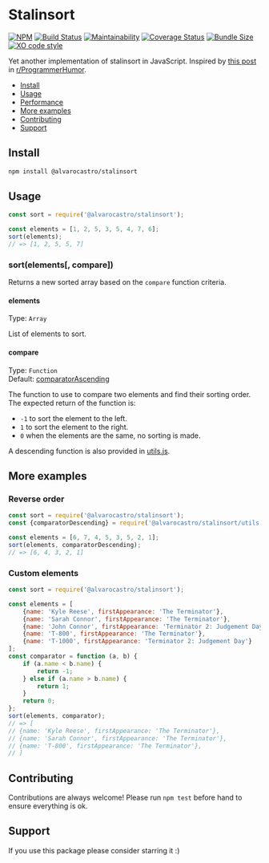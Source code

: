 # Stalinsort
[![NPM](https://img.shields.io/npm/v/@alvarocastro/stalinsort.svg)](https://www.npmjs.com/package/@alvarocastro/stalinsort)
[![Build Status](https://travis-ci.com/alvarocastro/stalinsort.svg?branch=master)](https://travis-ci.com/alvarocastro/stalinsort)
[![Maintainability](https://api.codeclimate.com/v1/badges/2764d1a76ebf981fb4c7/maintainability)](https://codeclimate.com/github/alvarocastro/stalinsort/maintainability)
[![Coverage Status](https://coveralls.io/repos/github/alvarocastro/stalinsort/badge.svg?branch=master)](https://coveralls.io/github/alvarocastro/stalinsort?branch=master)
[![Bundle Size](https://badgen.net/bundlephobia/min/@alvarocastro/stalinsort)](https://bundlephobia.com/result?p=@alvarocastro/stalinsort)
[![XO code style](https://img.shields.io/badge/code_style-XO-5ed9c7.svg)](https://github.com/xojs/xo)

Yet another implementation of stalinsort in JavaScript. Inspired by [this post](https://www.reddit.com/r/ProgrammerHumor/comments/9s9kgn/nononsense_sorting_algorithm/) in [r/ProgrammerHumor](https://www.reddit.com/r/ProgrammerHumor).

- [Install](#install)
- [Usage](#usage)
- [Performance](#performance)
- [More examples](#more-examples)
- [Contributing](#contributing)
- [Support](#support)

## Install

```bash
npm install @alvarocastro/stalinsort
```

## Usage

```js
const sort = require('@alvarocastro/stalinsort');

const elements = [1, 2, 5, 3, 5, 4, 7, 6];
sort(elements);
// => [1, 2, 5, 5, 7]
```

### sort(elements[, compare])

Returns a new sorted array based on the `compare` function criteria.

#### elements

Type: `Array`

List of elements to sort.

#### compare

Type: `Function`<br>
Default: [comparatorAscending](utils.js#L2)

The function to use to compare two elements and find their sorting order.
The expected return of the function is:
* `-1` to sort the element to the left.
* `1` to sort the element to the right.
* `0` when the elements are the same, no sorting is made.

A descending function is also provided in [utils.js](utils.js).

## More examples

### Reverse order

```js
const sort = require('@alvarocastro/stalinsort');
const {comparatorDescending} = require('@alvarocastro/stalinsort/utils');

const elements = [6, 7, 4, 5, 3, 5, 2, 1];
sort(elements, comparatorDescending);
// => [6, 4, 3, 2, 1]
```

### Custom elements

```js
const sort = require('@alvarocastro/stalinsort');

const elements = [
	{name: 'Kyle Reese', firstAppearance: 'The Terminator'},
	{name: 'Sarah Connor', firstAppearance: 'The Terminator'},
	{name: 'John Connor', firstAppearance: 'Terminator 2: Judgement Day'},
	{name: 'T-800', firstAppearance: 'The Terminator'},
	{name: 'T-1000', firstAppearance: 'Terminator 2: Judgement Day'}
];
const comparator = function (a, b) {
	if (a.name < b.name) {
		return -1;
	} else if (a.name > b.name) {
		return 1;
	}
	return 0;
};
sort(elements, comparator);
// => [
// {name: 'Kyle Reese', firstAppearance: 'The Terminator'},
// {name: 'Sarah Connor', firstAppearance: 'The Terminator'},
// {name: 'T-800', firstAppearance: 'The Terminator'},
// ]
```

## Contributing

Contributions are always welcome! Please run `npm test` before hand to ensure everything is ok.

## Support

If you use this package please consider starring it :)
